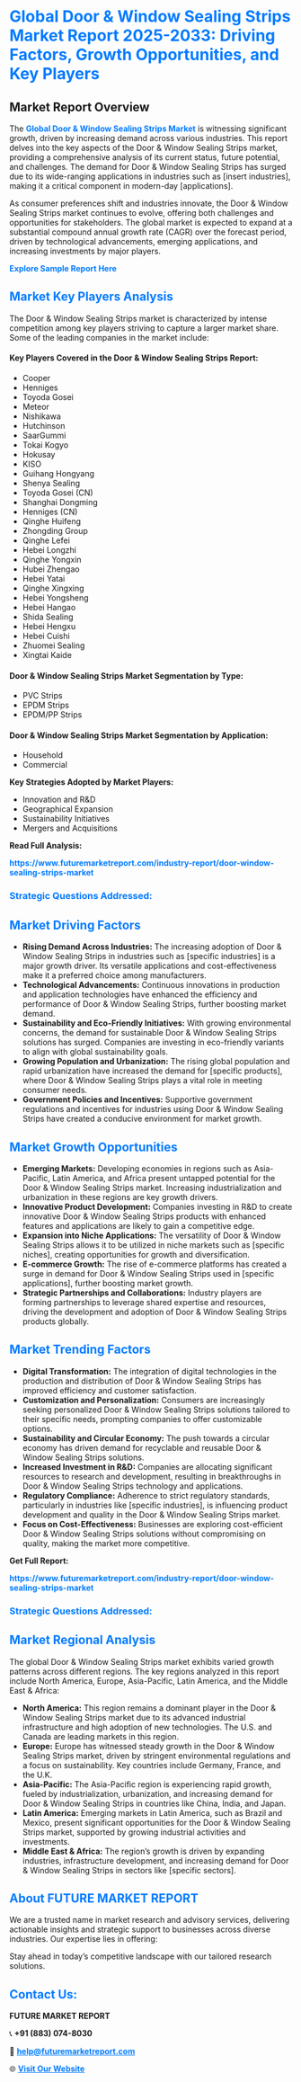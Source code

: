 <h1 style="color: #007BFF;">Global Door & Window Sealing Strips Market Report 2025-2033: Driving Factors, Growth Opportunities, and Key Players</h1>

<section id="overview">
<h2>Market Report Overview</h2>
<p>The <a href="https://www.futuremarketreport.com/industry-report/door-window-sealing-strips-market" style="color: #007BFF; text-decoration: none;"><strong>Global Door & Window Sealing Strips Market</strong></a> is witnessing significant growth, driven by increasing demand across various industries. This report delves into the key aspects of the Door & Window Sealing Strips market, providing a comprehensive analysis of its current status, future potential, and challenges. The demand for Door & Window Sealing Strips has surged due to its wide-ranging applications in industries such as [insert industries], making it a critical component in modern-day [applications].</p>
<p>As consumer preferences shift and industries innovate, the Door & Window Sealing Strips market continues to evolve, offering both challenges and opportunities for stakeholders. The global market is expected to expand at a substantial compound annual growth rate (CAGR) over the forecast period, driven by technological advancements, emerging applications, and increasing investments by major players.</p>
</section>

<section id="overview">
<p><a href="https://www.futuremarketreport.com/request-sample/reportId=48376" style="color: #007BFF; text-decoration: none;"><strong>Explore Sample Report Here</strong></a></p>
</section>

<section id="key-players">
<h2 style="color: #007BFF;">Market Key Players Analysis</h2>
<p>The Door & Window Sealing Strips market is characterized by intense competition among key players striving to capture a larger market share. Some of the leading companies in the market include:</p>
<h4>Key Players Covered in the Door & Window Sealing Strips Report:</h4>
<ul><li>Cooper</li><li>Henniges</li><li>Toyoda Gosei</li><li>Meteor</li><li>Nishikawa</li><li>Hutchinson</li><li>SaarGummi</li><li>Tokai Kogyo</li><li>Hokusay</li><li>KISO</li><li>Guihang Hongyang</li><li>Shenya Sealing</li><li>Toyoda Gosei (CN)</li><li>Shanghai Dongming</li><li>Henniges (CN)</li><li>Qinghe Huifeng</li><li>Zhongding Group</li><li>Qinghe Lefei</li><li>Hebei Longzhi</li><li>Qinghe Yongxin</li><li>Hubei Zhengao</li><li>Hebei Yatai</li><li>Qinghe Xingxing</li><li>Hebei Yongsheng</li><li>Hebei Hangao</li><li>Shida Sealing</li><li>Hebei Hengxu</li><li>Hebei Cuishi</li><li>Zhuomei Sealing</li><li>Xingtai Kaide</li></ul>
<h4>Door & Window Sealing Strips Market Segmentation by Type:</h4>
<ul><li>PVC Strips</li><li>EPDM Strips</li><li>EPDM/PP Strips</li></ul>

<h4>Door & Window Sealing Strips Market Segmentation by Application:</h4>
<ul><li>Household</li><li>Commercial</li></ul>
<p><strong>Key Strategies Adopted by Market Players:</strong></p>
<ul>
<li>Innovation and R&D</li>
<li>Geographical Expansion</li>
<li>Sustainability Initiatives</li>
<li>Mergers and Acquisitions</li>
</ul>
</section>

<section>
<p><strong>Read Full Analysis: </strong></p><a href="https://www.futuremarketreport.com/industry-report/door-window-sealing-strips-market" style="color: #007BFF; text-decoration: none;"><strong>https://www.futuremarketreport.com/industry-report/door-window-sealing-strips-market</strong></a>
<h3 style="color: #007BFF;">Strategic Questions Addressed:</h3>
</section>

<section id="driving-factors">
<h2 style="color: #007BFF;">Market Driving Factors</h2>
<ul>
<li><strong>Rising Demand Across Industries:</strong> The increasing adoption of Door & Window Sealing Strips in industries such as [specific industries] is a major growth driver. Its versatile applications and cost-effectiveness make it a preferred choice among manufacturers.</li>
<li><strong>Technological Advancements:</strong> Continuous innovations in production and application technologies have enhanced the efficiency and performance of Door & Window Sealing Strips, further boosting market demand.</li>
<li><strong>Sustainability and Eco-Friendly Initiatives:</strong> With growing environmental concerns, the demand for sustainable Door & Window Sealing Strips solutions has surged. Companies are investing in eco-friendly variants to align with global sustainability goals.</li>
<li><strong>Growing Population and Urbanization:</strong> The rising global population and rapid urbanization have increased the demand for [specific products], where Door & Window Sealing Strips plays a vital role in meeting consumer needs.</li>
<li><strong>Government Policies and Incentives:</strong> Supportive government regulations and incentives for industries using Door & Window Sealing Strips have created a conducive environment for market growth.</li>
</ul>
</section>

<section id="growth-opportunities">
<h2 style="color: #007BFF;">Market Growth Opportunities</h2>
<ul>
<li><strong>Emerging Markets:</strong> Developing economies in regions such as Asia-Pacific, Latin America, and Africa present untapped potential for the Door & Window Sealing Strips market. Increasing industrialization and urbanization in these regions are key growth drivers.</li>
<li><strong>Innovative Product Development:</strong> Companies investing in R&D to create innovative Door & Window Sealing Strips products with enhanced features and applications are likely to gain a competitive edge.</li>
<li><strong>Expansion into Niche Applications:</strong> The versatility of Door & Window Sealing Strips allows it to be utilized in niche markets such as [specific niches], creating opportunities for growth and diversification.</li>
<li><strong>E-commerce Growth:</strong> The rise of e-commerce platforms has created a surge in demand for Door & Window Sealing Strips used in [specific applications], further boosting market growth.</li>
<li><strong>Strategic Partnerships and Collaborations:</strong> Industry players are forming partnerships to leverage shared expertise and resources, driving the development and adoption of Door & Window Sealing Strips products globally.</li>
</ul>
</section>

<section id="trending-factors">
<h2 style="color: #007BFF;">Market Trending Factors</h2>
<ul>
<li><strong>Digital Transformation:</strong> The integration of digital technologies in the production and distribution of Door & Window Sealing Strips has improved efficiency and customer satisfaction.</li>
<li><strong>Customization and Personalization:</strong> Consumers are increasingly seeking personalized Door & Window Sealing Strips solutions tailored to their specific needs, prompting companies to offer customizable options.</li>
<li><strong>Sustainability and Circular Economy:</strong> The push towards a circular economy has driven demand for recyclable and reusable Door & Window Sealing Strips solutions.</li>
<li><strong>Increased Investment in R&D:</strong> Companies are allocating significant resources to research and development, resulting in breakthroughs in Door & Window Sealing Strips technology and applications.</li>
<li><strong>Regulatory Compliance:</strong> Adherence to strict regulatory standards, particularly in industries like [specific industries], is influencing product development and quality in the Door & Window Sealing Strips market.</li>
<li><strong>Focus on Cost-Effectiveness:</strong> Businesses are exploring cost-efficient Door & Window Sealing Strips solutions without compromising on quality, making the market more competitive.</li>
</ul>
</section>

<section>
<p><strong>Get Full Report: </strong></p><a href="https://www.futuremarketreport.com/industry-report/door-window-sealing-strips-market" style="color: #007BFF; text-decoration: none;"><strong>https://www.futuremarketreport.com/industry-report/door-window-sealing-strips-market</strong></a>
<h3 style="color: #007BFF;">Strategic Questions Addressed:</h3>
</section>


<section id="regional-analysis">
<h2 style="color: #007BFF;">Market Regional Analysis</h2>
<p>The global Door & Window Sealing Strips market exhibits varied growth patterns across different regions. The key regions analyzed in this report include North America, Europe, Asia-Pacific, Latin America, and the Middle East & Africa:</p>
<ul>
<li><strong>North America:</strong> This region remains a dominant player in the Door & Window Sealing Strips market due to its advanced industrial infrastructure and high adoption of new technologies. The U.S. and Canada are leading markets in this region.</li>
<li><strong>Europe:</strong> Europe has witnessed steady growth in the Door & Window Sealing Strips market, driven by stringent environmental regulations and a focus on sustainability. Key countries include Germany, France, and the U.K.</li>
<li><strong>Asia-Pacific:</strong> The Asia-Pacific region is experiencing rapid growth, fueled by industrialization, urbanization, and increasing demand for Door & Window Sealing Strips in countries like China, India, and Japan.</li>
<li><strong>Latin America:</strong> Emerging markets in Latin America, such as Brazil and Mexico, present significant opportunities for the Door & Window Sealing Strips market, supported by growing industrial activities and investments.</li>
<li><strong>Middle East & Africa:</strong> The region’s growth is driven by expanding industries, infrastructure development, and increasing demand for Door & Window Sealing Strips in sectors like [specific sectors].</li>
</ul>
</section>

<footer>
<h2 style="color: #007BFF;">About FUTURE MARKET REPORT</h2>
<p>We are a trusted name in market research and advisory services, delivering actionable insights and strategic support to businesses across diverse industries. Our expertise lies in offering:</p>

<p>Stay ahead in today’s competitive landscape with our tailored research solutions.</p>

<h2 style="color: #007BFF;">Contact Us:</h2>
<p><strong>FUTURE MARKET REPORT</strong></p>
<p>📞 <strong>+91 (883) 074-8030</strong></p>
<p>📧 <strong><a href="mailto:help@futuremarketreport.com" style="color: #007BFF;">help@futuremarketreport.com</a></strong></p>
<p>🌐 <strong><a href="https://www.futuremarketreport.com/" style="color: #007BFF;">Visit Our Website</a></strong></p>
</footer>